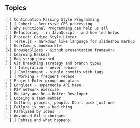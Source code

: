 ## Topics

    [ ] Continuation Passing Style Programming
      [ ] Cohort - Recursive CPS processing
    [ ] Why Functional Programming can help us all
    [ ] Refactoring - in JavaScript - and how tdd helps
    [ ] Project: Coding Style Linter
    [ ] Terse.js - markdown like language for slideshow markup
    [ ] UserCam.js bookmarklet
    [x] BrowserSlides - Github presentation framework
    [ ] Learning Haskell
    [ ] Bag strap paracord
    [ ] Git breaching strategy and branch types
      [ ] Integration - never rebase
      [ ] Environment - single commits with tags
      [ ] Working - frequent rebase
    [ ] Project Euler group and plans
    [ ] Longleet - Hypermedia API Maze
    [ ] P2P network exercise
    [ ] Be Lazy and Be a Better Developer
    [ ] Loosing a team member
    [ ] Culture, process, people. Don't pick just one
    [ ] Failure is not a bad thing
    [ ] Paralyzed by Ideas
    [ ] Advanced Git techniques
      [ ] Rebase and what happens
